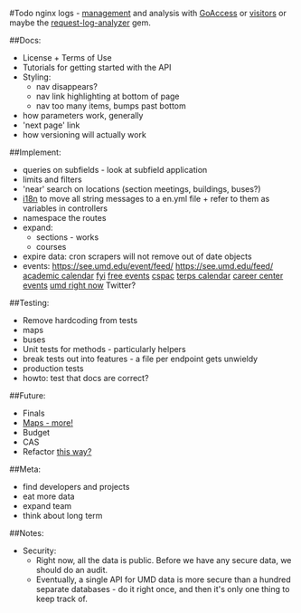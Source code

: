 #Todo
nginx logs - [management](https://www.digitalocean.com/community/tutorials/how-to-configure-logging-and-log-rotation-in-nginx-on-an-ubuntu-vps) and analysis with [GoAccess](http://goaccess.io/) or [visitors](http://www.hping.org/visitors/) or maybe the [request-log-analyzer](https://github.com/wvanbergen/request-log-analyzer) gem.

##Docs:
  - License + Terms of Use
  - Tutorials for getting started with the API
  - Styling:
    - nav disappears?
    - nav link highlighting at bottom of page
    - nav too many items, bumps past bottom
  - how parameters work, generally
  - 'next page' link
  - how versioning will actually work

##Implement:
  - queries on subfields - look at subfield application
  - limits and filters
  - 'near' search on locations (section meetings, buildings, buses?)
  - [i18n](http://edgeguides.rubyonrails.org/i18n.html) to move all string messages to a en.yml file + refer to them as variables in controllers 
  - namespace the routes
  - expand:
    - sections - works
    - courses
  - expire data: cron scrapers will not remove out of date objects
  - events:
    https://see.umd.edu/event/feed/
  https://see.umd.edu/feed/
  [academic calendar](http://registrar.umd.edu/calendar.html)
  [fyi](https://www.umd.edu/fyi/)
  [free events](http://www.freestuff.umd.edu/events.cfm)
  [cspac](http://theclarice.umd.edu/calendar)
  [terps calendar](http://www.umterps.com/calendar/events/)
  [career center events](http://www.careercenter.umd.edu/events.cfm)
  [umd right now](http://www.umdrightnow.umd.edu/spark)
  Twitter?

##Testing:
  - Remove hardcoding from tests
  - maps
  - buses
  - Unit tests for methods - particularly helpers
  - break tests out into features - a file per endpoint gets unwieldy
  - production tests
  - howto: test that docs are correct?

##Future:
  - Finals 
  - [Maps - more!](http://maps.umd.edu/arcgis/rest/services)
  - Budget
  - CAS
  - Refactor [this way?](http://stackoverflow.com/questions/5015471/using-sinatra-for-larger-projects-via-multiple-files)

##Meta:
 - find developers and projects
 - eat more data
 - expand team
 - think about long term

##Notes:
- Security: 
  - Right now, all the data is public. Before we have any secure data, we should do an audit.
  - Eventually, a single API for UMD data is more secure than a hundred separate databases - do it right once, and then it's only one thing to keep track of.
